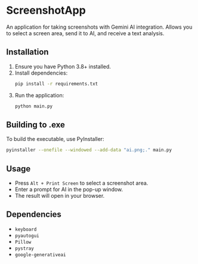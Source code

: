 # ScreenshotApp

An application for taking screenshots with Gemini AI integration. Allows you to select a screen area, send it to AI, and receive a text analysis.

## Installation

1. Ensure you have Python 3.8+ installed.
2. Install dependencies:
   ```bash
   pip install -r requirements.txt
   ```
3. Run the application:
   ```bash
   python main.py
   ```

## Building to .exe

To build the executable, use PyInstaller:
```bash
pyinstaller --onefile --windowed --add-data "ai.png;." main.py
```

## Usage

- Press `Alt + Print Screen` to select a screenshot area.
- Enter a prompt for AI in the pop-up window.
- The result will open in your browser.

## Dependencies

- `keyboard`
- `pyautogui`
- `Pillow`
- `pystray`
- `google-generativeai`